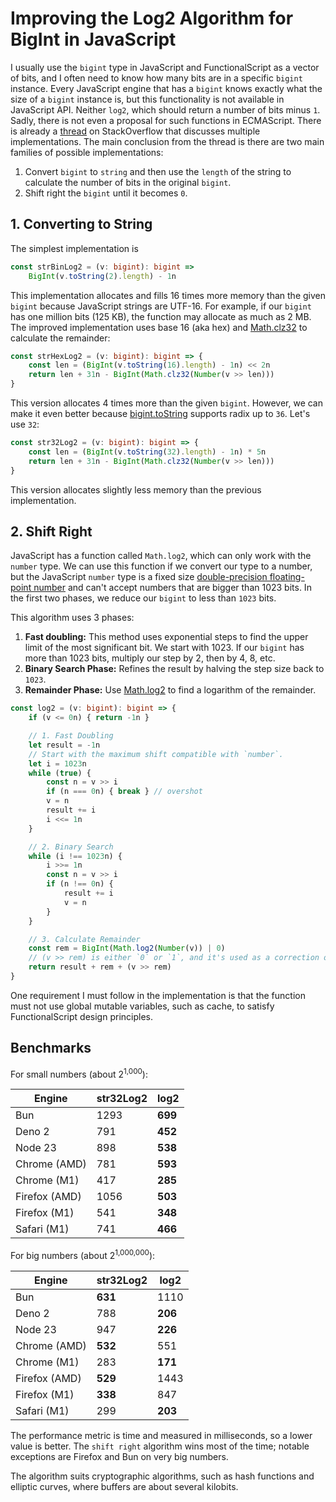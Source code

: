 # Improving the Log2 Algorithm for BigInt in JavaScript

I usually use the `bigint` type in JavaScript and FunctionalScript as a vector of bits, and I often need to know how many bits are in a specific `bigint` instance. Every JavaScript engine that has a `bigint` knows exactly what the size of a `bigint` instance is, but this functionality is not available in JavaScript API. Neither `log2`, which should return a number of bits minus `1`. Sadly, there is not even a proposal for such functions in ECMAScript. There is already a [thread](https://stackoverflow.com/questions/54758130/how-to-obtain-the-amount-of-bits-of-a-bigint) on StackOverflow that discusses multiple implementations. The main conclusion from the thread is there are two main families of possible implementations:

1. Convert `bigint` to `string` and then use the `length` of the string to calculate the number of bits in the original `bigint`.
2. Shift right the `bigint` until it becomes `0`.

## 1. Converting to String

The simplest implementation is 

```ts
const strBinLog2 = (v: bigint): bigint =>
    BigInt(v.toString(2).length) - 1n
```

This implementation allocates and fills 16 times more memory than the given `bigint` because JavaScript strings are UTF-16. For example, if our `bigint` has one million bits (125 KB), the function may allocate as much as 2 MB. The improved implementation uses base 16 (aka hex) and [Math.clz32](https://developer.mozilla.org/en-US/docs/Web/JavaScript/Reference/Global_Objects/Math/clz32) to calculate the remainder:

```ts
const strHexLog2 = (v: bigint): bigint => {
    const len = (BigInt(v.toString(16).length) - 1n) << 2n
    return len + 31n - BigInt(Math.clz32(Number(v >> len)))
}
```

This version allocates 4 times more than the given `bigint`. However, we can make it even better because [bigint.toString](https://developer.mozilla.org/en-US/docs/Web/JavaScript/Reference/Global_Objects/BigInt/toString#parameters) supports radix up to `36`. Let's use `32`:

```ts
const str32Log2 = (v: bigint): bigint => {
    const len = (BigInt(v.toString(32).length) - 1n) * 5n
    return len + 31n - BigInt(Math.clz32(Number(v >> len)))
}
```

This version allocates slightly less memory than the previous implementation.

## 2. Shift Right

JavaScript has a function called `Math.log2`, which can only work with the `number` type. We can use this function if we convert our type to a number, but the JavaScript `number` type is a fixed size [double-precision floating-point number](https://en.wikipedia.org/wiki/Double-precision_floating-point_format#Exponent_encoding) and can't accept numbers that are bigger than 1023 bits. In the first two phases, we reduce our `bigint` to less than `1023` bits.

This algorithm uses 3 phases:

1. **Fast doubling:** This method uses exponential steps to find the upper limit of the most significant bit. We start with 1023. If our `bigint` has more than 1023 bits, multiply our step by 2, then by 4, 8, etc.
2. **Binary Search Phase:** Refines the result by halving the step size back to `1023`.
3. **Remainder Phase:** Use [Math.log2](https://developer.mozilla.org/en-US/docs/Web/JavaScript/Reference/Global_Objects/Math/log2) to find a logarithm of the remainder.

```ts
const log2 = (v: bigint): bigint => {
    if (v <= 0n) { return -1n }

    // 1. Fast Doubling
    let result = -1n
    // Start with the maximum shift compatible with `number`.
    let i = 1023n
    while (true) {
        const n = v >> i
        if (n === 0n) { break } // overshot
        v = n
        result += i
        i <<= 1n
    }

    // 2. Binary Search
    while (i !== 1023n) {
        i >>= 1n
        const n = v >> i
        if (n !== 0n) {
            result += i
            v = n
        }
    }

    // 3. Calculate Remainder
    const rem = BigInt(Math.log2(Number(v)) | 0)
    // (v >> rem) is either `0` or `1`, and it's used as a correction of `Math.log2` rounding.
    return result + rem + (v >> rem)
}
```

One requirement I must follow in the implementation is that the function must not use global mutable variables, such as cache, to satisfy FunctionalScript design principles. 

## Benchmarks

For small numbers (about 2<sup>1,000</sup>):

|Engine       |str32Log2|   log2|
|-------------|---------|-------|
|Bun          |     1293|**699**|
|Deno 2       |      791|**452**|
|Node 23      |      898|**538**|
|Chrome (AMD) |      781|**593**|
|Chrome (M1)  |      417|**285**|
|Firefox (AMD)|     1056|**503**|
|Firefox (M1) |      541|**348**|
|Safari (M1)  |      741|**466**|

For big numbers (about 2<sup>1,000,000</sup>):

|Engine       |str32Log2|   log2|
|-------------|---------|-------|
|Bun          |  **631**|   1110|
|Deno 2       |      788|**206**|
|Node 23      |      947|**226**|
|Chrome (AMD) |  **532**|    551|
|Chrome (M1)  |      283|**171**|
|Firefox (AMD)|  **529**|   1443|
|Firefox (M1) |  **338**|    847|
|Safari  (M1) |      299|**203**|

The performance metric is time and measured in milliseconds, so a lower value is better. The `shift right` algorithm wins most of the time; notable exceptions are Firefox and Bun on very big numbers. 

The algorithm suits cryptographic algorithms, such as hash functions and elliptic curves, where buffers are about several kilobits.
